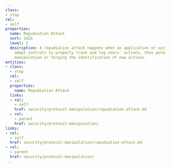 ```yaml
---
class:
- stop
rel:
- self
properties:
  name: Repudiation Attack
  sort: 2425
  level: 2
  description: A repudiation attack happens when an application or system does not
    adopt controls to properly track and log users' actions, thus permitting malicious
    manipulation or forging the identification of new actions.
entities:
- class:
  - stop
  rel:
  - self
  properties:
    name: Repudiation Attack
  links:
  - rel:
    - self
    href: security/protocol-manipulation/repudiation-attack.md
  - rel:
    - parent
    href: security/protocol-manipulation/
links:
- rel:
  - self
  href: security/protocol-manipulation/repudiation-attack.md
- rel:
  - parent
  href: security/protocol-manipulation/
...
```

